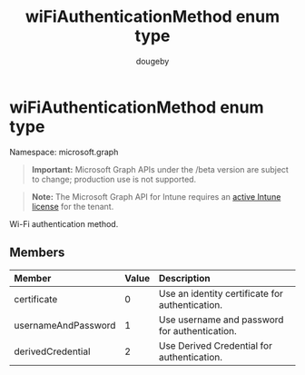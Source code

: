 ﻿---
title: "wiFiAuthenticationMethod enum type"
description: "Wi-Fi authentication method."
author: "dougeby"
localization_priority: Normal
ms.prod: "intune"
doc_type: enumPageType
---

# wiFiAuthenticationMethod enum type

Namespace: microsoft.graph

> **Important:** Microsoft Graph APIs under the /beta version are subject to change; production use is not supported.

> **Note:** The Microsoft Graph API for Intune requires an [active Intune license](https://go.microsoft.com/fwlink/?linkid=839381) for the tenant.

Wi-Fi authentication method.

## Members

| Member              | Value | Description                                     |
| :------------------ | :---- | :---------------------------------------------- |
| certificate         | 0     | Use an identity certificate for authentication. |
| usernameAndPassword | 1     | Use username and password for authentication.   |
| derivedCredential   | 2     | Use Derived Credential for authentication.      |
